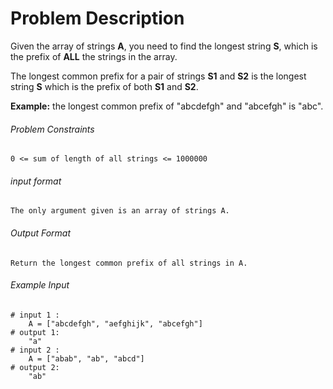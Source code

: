 # Problem Description

Given the array of strings **A**, you need to find the longest string **S**, which is the prefix of **ALL** the strings in the array.

The longest common prefix for a pair of strings **S1** and **S2** is the longest string **S** which is the prefix of both **S1** and **S2**.

**Example:** the longest common prefix of "abcdefgh" and "abcefgh" is "abc".

###### Problem Constraints

```
0 <= sum of length of all strings <= 1000000
```

###### input format

``` 
The only argument given is an array of strings A.
```

###### Output Format

```
Return the longest common prefix of all strings in A.
```

###### Example Input

```
# input 1 : 
    A = ["abcdefgh", "aefghijk", "abcefgh"]
# output 1: 
    "a"
# input 2 : 
    A = ["abab", "ab", "abcd"]
# output 2: 
    "ab"
```
